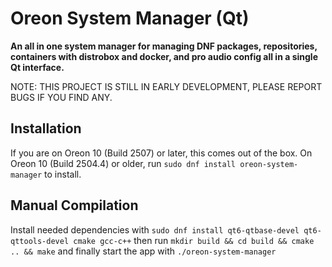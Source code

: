 # Oreon System Manager (Qt)
**An all in one system manager for managing DNF packages, repositories, containers with distrobox and docker, and pro audio config all in a single Qt interface.**

NOTE: THIS PROJECT IS STILL IN EARLY DEVELOPMENT, PLEASE REPORT BUGS IF YOU FIND ANY.

## Installation
If you are on Oreon 10 (Build 2507) or later, this comes out of the box. On Oreon 10 (Build 2504.4) or older, run `sudo dnf install oreon-system-manager` to install.

## Manual Compilation
Install needed dependencies with `sudo dnf install qt6-qtbase-devel qt6-qttools-devel cmake gcc-c++` then run `mkdir build && cd build && cmake .. && make` and finally start the app with `./oreon-system-manager`